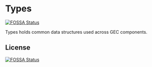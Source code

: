 # Types
[![FOSSA Status](https://app.fossa.com/api/projects/git%2Bgithub.com%2Fgender-equality-community%2Ftypes.svg?type=shield)](https://app.fossa.com/projects/git%2Bgithub.com%2Fgender-equality-community%2Ftypes?ref=badge_shield)


Types holds common data structures used across GEC components.


## License
[![FOSSA Status](https://app.fossa.com/api/projects/git%2Bgithub.com%2Fgender-equality-community%2Ftypes.svg?type=large)](https://app.fossa.com/projects/git%2Bgithub.com%2Fgender-equality-community%2Ftypes?ref=badge_large)